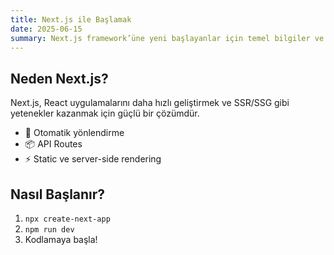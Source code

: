```yaml
---
title: Next.js ile Başlamak
date: 2025-06-15
summary: Next.js framework’üne yeni başlayanlar için temel bilgiler ve ipuçları.
---
```


## Neden Next.js?

Next.js, React uygulamalarını daha hızlı geliştirmek ve SSR/SSG gibi yetenekler kazanmak için güçlü bir çözümdür.

- 🔄 Otomatik yönlendirme
- 📦 API Routes
- ⚡ Static ve server-side rendering

## Nasıl Başlanır?

1. `npx create-next-app`
2. `npm run dev`
3. Kodlamaya başla!
